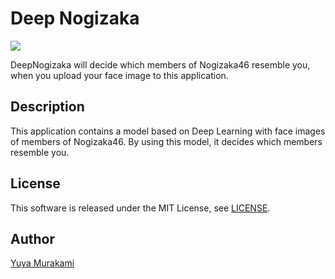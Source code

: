 Deep Nogizaka
====
![](https://user-images.githubusercontent.com/29881436/38592332-6b4a260e-3d76-11e8-809f-cbc7226386db.png)

DeepNogizaka will decide which members of Nogizaka46 resemble you, when you upload your face image to this application.

## Description

This application contains a model based on Deep Learning with face images of members of Nogizaka46. By using this model, it decides which members resemble you.

## License

This software is released under the MIT License, see [LICENSE](https://github.com/YuyaMurakami/DeepNogizaka/blob/master/LICENSE).

## Author

[Yuya Murakami](https://twitter.com/yu8muraka3)
